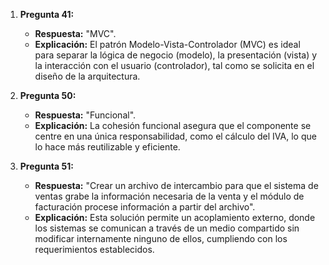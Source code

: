1. **Pregunta 41:**  
   - **Respuesta:** "MVC".  
   - **Explicación:** El patrón Modelo-Vista-Controlador (MVC) es ideal para separar la lógica de negocio (modelo), la presentación (vista) y la interacción con el usuario (controlador), tal como se solicita en el diseño de la arquitectura.

2. **Pregunta 50:**  
   - **Respuesta:** "Funcional".  
   - **Explicación:** La cohesión funcional asegura que el componente se centre en una única responsabilidad, como el cálculo del IVA, lo que lo hace más reutilizable y eficiente.

3. **Pregunta 51:**  
   - **Respuesta:** "Crear un archivo de intercambio para que el sistema de ventas grabe la información necesaria de la venta y el módulo de facturación procese información a partir del archivo".  
   - **Explicación:** Esta solución permite un acoplamiento externo, donde los sistemas se comunican a través de un medio compartido sin modificar internamente ninguno de ellos, cumpliendo con los requerimientos establecidos.
